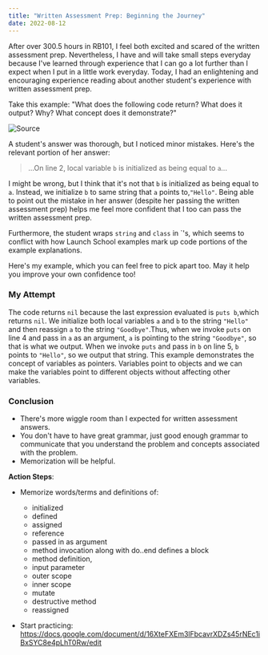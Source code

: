 ```yaml
---
title: "Written Assessment Prep: Beginning the Journey"
date: 2022-08-12
---
```


After over 300.5 hours in RB101, I feel both excited and scared of the written assessment prep. Nevertheless, I have and will take small steps everyday because I've learned through experience that I can go a lot further than I expect when I put in a little work everyday. Today, I had an enlightening and encouraging experience reading about another student's experience with written assessment prep.

Take this example: "What does the following code return? What does it output? Why? What concept does it demonstrate?"

![Source](../../../assets/wap_example_1.png)

A student's answer was thorough, but I noticed minor mistakes. Here's the relevant portion of her answer:

> ...On line 2, local variable `b` is initialized as being equal to `a`...

I might be wrong, but I think that it's not that `b` is initialized as being equal to `a`. Instead, we initialize `b` to same string that `a` points to,`"Hello"`. Being able to point out the mistake in her answer (despite her passing the written assessment prep) helps me feel more confident that I too can pass the written assessment prep.

Furthermore, the student wraps `string` and `class` in \`'s, which seems to conflict with how Launch School examples mark up code portions of the example explanations.

Here's my example, which you can feel free to pick apart too. May it help you improve your own confidence too!

### My Attempt
The code returns `nil` because the last expression evaluated is `puts b`,which returns `nil`. We initialize both local variables `a` and `b` to the string `"Hello"` and then reassign `a` to the string `"Goodbye"`.Thus, when we invoke `puts` on line 4 and pass in `a` as an argument, `a` is pointing to the string `"Goodbye"`, so that is what we output. When we invoke `puts` and pass in `b` on line 5, `b` points to `"Hello"`, so we output that string. This example demonstrates the concept of variables as pointers. Variables point to objects and we can make the variables point to different objects without affecting other variables.

### Conclusion

- There's more wiggle room than I expected for written assessment answers.
- You don't have to have great grammar, just good enough grammar to communicate that you understand the problem and concepts associated with the problem.
- Memorization will be helpful.

**Action Steps**:
- Memorize words/terms and definitions of:
  - initialized
  - defined
  - assigned
  - reference
  - passed in as argument
  - method invocation along with do..end defines a block
  - method definition,
  - input parameter
  - outer scope
  - inner scope
  - mutate
  - destructive method
  - reassigned

- Start practicing: https://docs.google.com/document/d/16XteFXEm3lFbcavrXDZs45rNEc1iBxSYC8e4pLhT0Rw/edit


